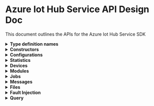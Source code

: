 ﻿# Azure Iot Hub Service API Design Doc

This document outlines the APIs for the Azure Iot Hub Service SDK

<details><summary><b>Type definition names</b></summary>

```text
Configuration - TwinConfiguration
Module - ModuleIdentity
Device - DeviceIdentity
Twin - TwinData
Interface - PnpInterface
Property - PnpProperty
Reported - PnpReported
Desired - PnpDesired
```

</details>

<details><summary><b>Constructors</b></summary>

```csharp

```

</details>

<details><summary><b>Configurations</b></summary>

APIs for managing configurations for devices and modules

```csharp

```

</details>

<details><summary><b>Statistics</b></summary>

APIs for getting statistics about devices and modules, as well as service statistics

```csharp

```

</details>

<details><summary><b>Devices</b></summary>
APIs for managing device identities, device twins, and querying devices

This sub-client has been implemented. Refer to [DevicesClient](./DevicesClient.cs).

</details>

<details><summary><b>Modules</b></summary>

APIs for managing module identities, module twins, and querying modules

This sub-client has been implemented. Refer to [ModulesClient](./ModulesClient.cs).

</details>

<details><summary><b>Jobs</b></summary>
APIs for using IotHub v2 jobs

```csharp

```

</details>

<details><summary><b>Messages</b></summary>
Feedback messages, sending cloud to device messages (missing from current swagger), and purging cloud to device message queue

```csharp
public class CloudToDeviceMessages
{
    /// <summary>
    /// Retrieve feedback notification for cloud to device messages.
    /// </summary>
    /// <param name="cancellationToken">The cancellation token.</param>
    /// <returns>TODO: Swagger defines the response as the Http response returned from the service (and not the feedback message).</returns>
    public virtual async Task<Response> GetMessageFeedbackAsync(CancellationToken cancellationToken = default) { }

    /// <summary>
    /// Complete a cloud to device feedback message. A completed message is deleted from the service's feedback queue.
    /// </summary>
    /// <param name="lockToken">The lock token obtained when the cloud to device message was received, and provided to resolve race conditions when completing a feedback message.
    /// TODO: lockToken is from the C2D message received on device or from message feedback received on service client?</param>
    /// <param name="cancellationToken">The cancellation token.</param>
    /// <returns>The Http response.</returns>
    public virtual async Task<Response> CompleteMessageFeedbackAsync(string lockToken, CancellationToken cancellationToken = default) { }

    /// <summary>
    /// Abandon a cloud to device feedback message. An abandoned message is deleted from the service's feedback queue.
    /// </summary>
    /// <param name="lockToken">The lock token obtained when the cloud to device message was received, and provided to resolve race conditions when abandoning a feedback message.
    /// TODO: lockToken is from the C2D message received on device or from message feedback received on service client?</param>
    /// <param name="cancellationToken">The cancellation token.</param>
    /// <returns>The Http response.</returns>
    public virtual async Task<Response> AbandonMessageFeedbackAsync(string lockToken, CancellationToken cancellationToken = default) { }

    /// <summary>
    /// Purge the cloud to device message queue for a device.
    /// </summary>
    /// <param name="deviceId">The unique identifier of the device.</param>
    /// <param name="cancellationToken">The cancellation token.</param>
    /// <returns>The result of the cloud to device message queue purge operation.</returns>
    public virtual async Task<Response<PurgeMessageQueueResult>> PurgeMessageQueueAsync(string deviceId, CancellationToken cancellationToken = default) { }
}
```

</details>

<details><summary><b>Files</b></summary>
APIs for getting file upload notifications (missing from current swagger)

```csharp
```

</details>

<details><summary><b>Fault Injection</b></summary>
Not sure if we'll expose these

```csharp
```

</details>

<details><summary><b>Query</b></summary>
APIs for querying on device or module identities

```csharp
```

</details>

